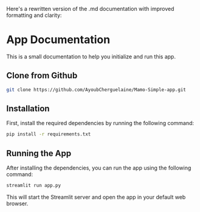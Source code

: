 Here's a rewritten version of the .md documentation with improved formatting and clarity:

# App Documentation

This is a small documentation to help you initialize and run this app.

## Clone from Github

```bash
git clone https://github.com/AyoubCherguelaine/Mamo-Simple-app.git
```

## Installation

First, install the required dependencies by running the following command:

```bash
pip install -r requirements.txt
```

## Running the App

After installing the dependencies, you can run the app using the following command:

```bash
streamlit run app.py
```

This will start the Streamlit server and open the app in your default web browser.